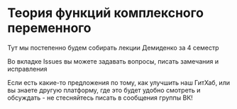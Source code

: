 # Теория функций комплексного переменного

Тут мы постепенно будем собирать лекции Демиденко за 4 семестр

Во вкладке Issues вы можете задавать вопросы, писать замечания и исправления

Если есть какие-то предложения по тому, как улучшить наш ГитХаб, или вы знаете другую платформу, где это будет удобно смотреть и обсуждать - не стесняйтесь писать в сообщения группы ВК!
